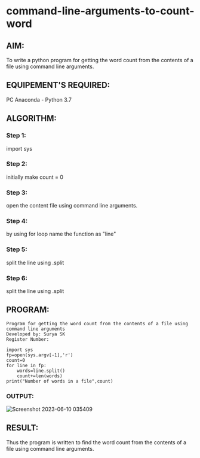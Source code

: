 # command-line-arguments-to-count-word
## AIM:
To write a python program for getting the word count from the contents of a file using command line arguments.
## EQUIPEMENT'S REQUIRED: 
PC
Anaconda - Python 3.7
## ALGORITHM: 
### Step 1:
import sys
### Step 2: 
 initially make count = 0
### Step 3: 
open the content file using command line arguments.
### Step 4:  
by using for loop name the function as "line"
### Step 5: 
split the line using .split
### Step 6: 
split the line using .split
## PROGRAM:
```
Program for getting the word count from the contents of a file using command line arguments
Developed by: Surya SK
Register Number: 

import sys
fp=open(sys.argv[-1],'r')
count=0
for line in fp:
    words=line.split()
    count+=len(words)
print("Number of words in a file",count)
```
### OUTPUT:
![Screenshot 2023-06-10 035409](https://github.com/SuryaSK46/command-line-arguments-to-count-word/assets/127716537/f3f59aa2-c159-4ba7-9239-85cf243889cc)

## RESULT:
Thus the program is written to find the word count from the contents of a file using command line arguments.
